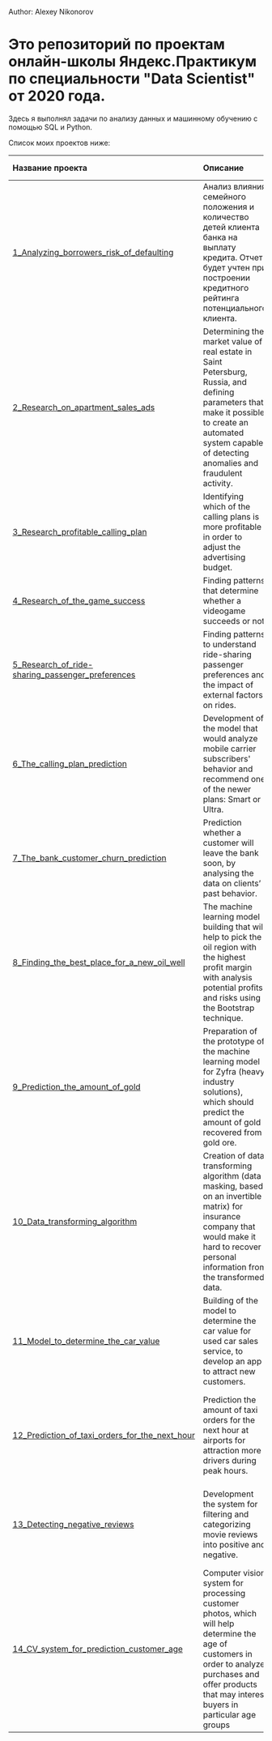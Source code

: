 Author: Alexey Nikonorov <br />

# Это репозиторий по проектам онлайн-школы Яндекс.Практикум по специальности "Data Scientist" от 2020 года.

Здесь я выполнял задачи по анализу данных и машинному обучению с помощью SQL и Python.

Список моих проектов ниже:

| Название проекта | Описание | Используемые библиотеки | 
| :---------------------- | :---------------------- | :---------------------- |
| [1_Analyzing_borrowers_risk_of_defaulting](Project_1_Analyzing_borrowers_risk_of_defaulting) | Анализ влияния семейного положения и количество детей клиента банка на выплату кредита. Отчет будет учтен при построении кредитного рейтинга потенциального клиента. | *Pandas*, *Nltk* |
| [2_Research_on_apartment_sales_ads](Project_2_Research_on_apartment_sales_ads) | Determining the market value of real estate in Saint Petersburg, Russia, and defining parameters that make it possible to create an automated system capable of detecting anomalies and fraudulent activity. | *Pandas*, *Matplotlib*, *Numpy* |
| [3_Research_profitable_calling_plan](Project_3_Research_profitable_calling_plan) | Identifying which of the calling plans is more profitable in order to adjust the advertising budget. | *Pandas*, *Matplotlib*, *Numpy*, *Math*, *Scipy* |
| [4_Research_of_the_game_success](Project_4_Research_of_the_game_success) | Finding patterns that determine whether a videogame succeeds or not. | *Pandas*, *Matplotlib*, *Numpy*, *Math*, *Scipy* |
| [5_Research_of_ride-sharing_passenger_preferences](Project_5_Research_of_ride-sharing_passenger_preferences) | Finding patterns to understand ride-sharing passenger preferences and the impact of external factors on rides. | *Pandas*, *Matplotlib*, *Numpy*, *Math*, *Scipy* |
| [6_The_calling_plan_prediction](Project_6_The_calling_plan_prediction) | Development of the model that would analyze mobile carrier subscribers' behavior and recommend one of the newer plans: Smart or Ultra. | *Pandas*, *Numpy*, *Sklearn* |
| [7_The_bank_customer_churn_prediction](Project_7_The_bank_customer_churn_prediction) | Prediction whether a customer will leave the bank soon,  by analysing the data on clients’ past behavior. | *Pandas*, *Numpy*, *Sklearn* |
| [8_Finding_the_best_place_for_a_new_oil_well](Project_8_Finding_the_best_place_for_a_new_oil_well) | The machine learning model building that will help to pick the oil region with the highest profit margin with analysis potential profits and risks using the Bootstrap technique. | *Pandas*, *Numpy*, *Sklearn* |
| [9_Prediction_the_amount_of_gold](Project_9_Prediction_the_amount_of_gold) | Preparation of the prototype of the machine learning model for Zyfra (heavy industry solutions), which should predict the amount of gold recovered from gold ore. | *Pandas*, *Matplotlib*, *Seaborn*, *Numpy*, *Sklearn*, *Scipy* |
| [10_Data_transforming_algorithm](Project_10_Development_a_data_transforming_algorithm) | Creation of data transforming algorithm (data masking, based on an invertible matrix) for insurance company that would make it hard to recover personal information from the transformed data. | *Pandas*, *Matplotlib*, *Seaborn*, *Numpy*, *Sklearn*, *Scipy* |
| [11_Model_to_determine_the_car_value](Project_11_Model_to_determine_the_car_value) | Building of the model to determine the car value for used car sales service, to develop an app to attract new customers. | *Pandas*, *Matplotlib*, *Seaborn*, *Numpy*, *Sklearn*, *Time*, *Lightgbm*, *Xgboost*, *Catboost* |
| [12_Prediction_of_taxi_orders_for_the_next_hour](Project_12_Prediction_of_taxi_orders_for_the_next_hour) | Prediction the amount of taxi orders for the next hour at airports for attraction more drivers during peak hours. | *Pandas*, *Matplotlib*, *Seaborn*, *Numpy*, *Sklearn*, *Time*, *Lightgbm*, *Xgboost*, *Catboost*, *Statsmodels* |
| [13_Detecting_negative_reviews](Project_13_The_system_for_detecting_negative_reviews) | Development the system for filtering and categorizing movie reviews into positive and negative. | *Pandas*, *Matplotlib*, *Numpy*, *Math*, *Seaborn*, *Sklearn*, *Tqdm*, *Spacy*, *Re*, *Nltk*, *Lightgbm*, *Pytorch* |
| [14_CV_system_for_prediction_customer_age](Project_14_Computer_vision_system_for_prediction_customer_age) | Computer vision system for processing customer photos, which will help determine the age of customers in order to analyze purchases and offer products that may interest buyers in particular age groups | *Pandas*, *Matplotlib*, *Numpy*, *PIL*, *Keras*, *Tensorflow* |
